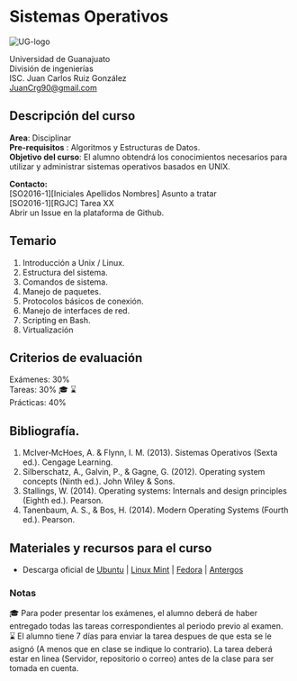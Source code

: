 # Sistemas Operativos
![UG-logo](http://res.cloudinary.com/juancrg90/image/upload/c_scale,w_100/v1453664593/UG_dyzkjm.png)

Universidad de Guanajuato  
División de ingenierías  
ISC. Juan Carlos Ruiz González  
JuanCrg90@gmail.com 

## Descripción del curso
**Area**: Disciplinar  
**Pre-requisitos** : Algoritmos y Estructuras de Datos.  
**Objetivo del curso**: El alumno obtendrá los conocimientos necesarios para utilizar y administrar sistemas operativos basados en UNIX.

**Contacto:**  
[SO2016-1][Iniciales Apellidos Nombres] Asunto a tratar  
[SO2016-1][RGJC] Tarea XX  
Abrir un Issue en la plataforma de Github.

## Temario
1. Introducción a Unix / Linux.
2. Estructura del sistema.
3. Comandos de sistema.
4. Manejo de paquetes.
5. Protocolos básicos de conexión.
6. Manejo de interfaces de red.
7. Scripting en Bash.
8. Virtualización

## Criterios de evaluación
Exámenes: 30%  
Tareas: 30% :mortar_board: :hourglass:   
Prácticas: 40%

## Bibliografía.  
1. McIver‐McHoes, A. & Flynn, I. M. (2013). Sistemas Operativos (Sexta ed.). Cengage Learning.
2. Silberschatz, A., Galvin, P., & Gagne, G. (2012). Operating system concepts (Ninth ed.). John Wiley & Sons.
3. Stallings, W. (2014). Operating systems: Internals and design principles (Eighth ed.). Pearson.
4. Tanenbaum, A. S., & Bos, H. (2014). Modern Operating Systems (Fourth ed.). Pearson.

## Materiales y recursos para el curso
*  Descarga oficial de [Ubuntu](http://www.ubuntu.com/download/desktop) |
[Linux Mint](http://www.linuxmint.com/download.php) |
[Fedora](https://getfedora.org/es/workstation/download/) |
[Antergos](https://antergos.com/try-it/)



### Notas
:mortar_board: Para poder presentar los exámenes, el alumno deberá de haber entregado todas las tareas correspondientes al periodo previo al examen.  
:hourglass: El alumno tiene 7 días para enviar la tarea despues de que esta se le asignó (A menos que en clase se indique lo contrario). La tarea deberá estar en linea (Servidor, repositorio o correo) antes de la clase para ser tomada en cuenta.
